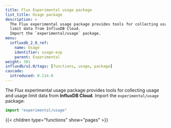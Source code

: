 ```yaml
---
title: Flux Experimental usage package
list_title: Usage package
description: >
  The Flux experimental usage package provides tools for collecting usage and usage
  limit data from InfluxDB Cloud.
  Import the `experimental/usage` package.
menu:
  influxdb_2_0_ref:
    name: Usage
    identifier: usage-exp
    parent: Experimental
weight: 301
influxdb/v2.0/tags: [functions, usage, package]
cascade:
  introduced: 0.114.0
---
```


The Flux experimental usage package provides tools for collecting usage and usage
limit data from **InfluxDB Cloud**.
Import the `experimental/usage` package:

```js
import "experimental/usage"
```

{{< children type="functions" show="pages" >}}
